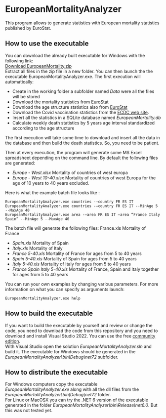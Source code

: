 # EuropeanMortalityAnalyzer
This program allows to generate statistics with European mortality statistics published by EuroStat.
## How to use the executable
You can download the already built executable for Windows with the following link:  
[Download EuropeanMortality.zip](https://github.com/devjnh/EuropeanMortalityAnalyzer/releases/latest/download/EuropeanMortality.zip)  
Extract all files in the zip file in a new folder. You can then launch the the executable EuropeanMortalityAnalyzer.exe.
The first execution will automatically:

- Create in the working folder a subfolder named *Data* were all the files will be stored
- Download the mortality statistics from [EuroStat](https://ec.europa.eu/eurostat/databrowser/view/DEMO_R_MWK_05/default/table?lang=en&category=demo.demomwk "Deaths by week, sex and 5-year age group")
- Download the age structure statistics also from [EuroStat](https://ec.europa.eu/eurostat/databrowser/view/demo_pjan/default/table?lang=en "Population on 1 January by age and sex")
- Download the Covid vaccination statistics from the [ECDC web site](https://www.ecdc.europa.eu/en/publications-data/data-covid-19-vaccination-eu-eea "Data on COVID-19 vaccination in the EU/EEA"). 
- Insert all the statistics in a SQLite database named *EuropeanMortality.db*
- Calculate weekly death statistics by 5 years age interval standardized according to the age structure

The first execution will take some time to download and insert all the data in the database and then build the death statistics. So, you need to be patient.

Then at every execution, the program will generate some MS Excel spreadsheet depending on the command line.
By default the following files are generated:
  
- *Europe - West.xlsx* Mortality of countries of west europa
- *Europe - West 10-40.xlsx* Mortality of countries of west Europa for the age of 10 years to 40 years excluded.

Here is what the example batch file looks like :

    EuropeanMortalityAnalyzer.exe countries -–country FR ES IT
    EuropeanMortalityAnalyzer.exe countries -–country FR ES IT --MinAge 5 --MaxAge 40 
    EuropeanMortalityAnalyzer.exe area -–area FR ES IT –area “France Italy Spain” --MinAge 5 --MaxAge 40
The batch file will generate the following files:
France.xls Mortality of France
  
- *Spain.xls* Mortality of Spain
- *Italy.xls* Mortality of Italy
- *France 5-40.xls* Mortality of France for ages from 5 to 40 years
- *Spain 5-40.xls* Mortality of Spain for ages from 5 to 40 years
- *Italy 5-40.xls* Mortality of Italy for ages from 5 to 40 years
- *France Spain Italy 5-40.xls* Mortality of France, Spain and Italy together for ages from 5 to 40 years 

You can run your own examples by changing various parameters. For more information on what you can specify as arguments launch:

    EuropeanMortalityAnalyzer.exe help

## How to build the executable
If you want to build the executable by yourself and review or change the code, you need to download the code from this repository and you need to download and install Visual Studio 2022. You can use the free [community edition](https://visualstudio.microsoft.com/vs/community/).  
With Visual Studio open the solution *EuropeanMortalityAnalyzer.sln* and build it.
The executable for Windows should be generated in the *EuropeanMortalityAnalyzer\bin\Debug\net72* subfolder.
## How to distribute the executable
For Windows computers copy the executable *EuropeanMortalityAnalyzer.exe* along with all the dll files from the *EuropeanMortalityAnalyzer\bin\Debug\net72* folder.  
For Linux or MacOSX you can try the .NET 6 version of the executable generated in the folder *EuropeanMortalityAnalyzer\bin\Release\net6.0*. But this was not tested yet.

